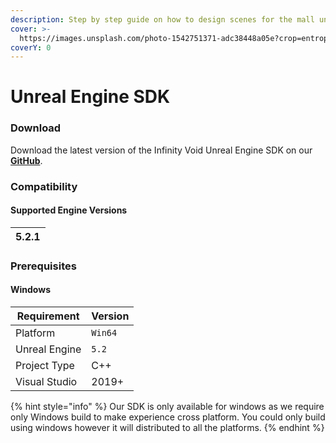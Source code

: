 ```yaml
---
description: Step by step guide on how to design scenes for the mall units.
cover: >-
  https://images.unsplash.com/photo-1542751371-adc38448a05e?crop=entropy&cs=tinysrgb&fm=jpg&ixid=MnwxOTcwMjR8MHwxfHNlYXJjaHwzfHxnYW1pbmd8ZW58MHx8fHwxNjYzOTI1MzI5&ixlib=rb-1.2.1&q=80
coverY: 0
---
```


# Unreal Engine SDK

### Download[​](https://docs.inworld.ai/docs/tutorial-integrations/unreal-engine#download) <a href="#download" id="download"></a>

Download the latest version of the Infinity Void Unreal Engine SDK on our [**GitHub**](https://github.com/infinity-void-metaverse/infinityvoid-unreal-sdk).

### Compatibility[​](https://docs.inworld.ai/docs/tutorial-integrations/unreal-engine#compatibility) <a href="#compatibility" id="compatibility"></a>

#### Supported  Engine Versions[​](https://docs.inworld.ai/docs/tutorial-integrations/unreal-engine#supported-platforms) <a href="#supported-platforms" id="supported-platforms"></a>

| 5.2.1 |
| ----- |

### Prerequisites <a href="#prerequisites" id="prerequisites"></a>

#### Windows[​](https://docs.inworld.ai/docs/tutorial-integrations/unreal-engine#windows) <a href="#windows" id="windows"></a>

| Requirement   | Version |
| ------------- | ------- |
| Platform      | `Win64` |
| Unreal Engine | `5.2`   |
| Project Type  | C++     |
| Visual Studio | 2019+   |

{% hint style="info" %}
Our SDK is only available for windows as we require only Windows build to make experience cross platform. You could only build using windows however it will distributed to all the platforms.
{% endhint %}

